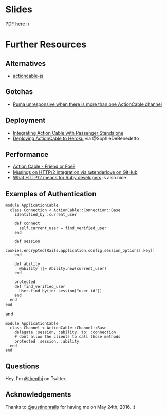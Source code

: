 # Slides

[PDF here :)](slides.pdf)

# Further Resources

## Alternatives

* [actioncable-js](https://github.com/mwalsher/actioncable-js/)

## Gotchas
* [Puma unresponsive when there is more than one ActionCable channel](https://github.com/rails/rails/issues/25117)

## Deployment
* [Integrating Action Cable with Passenger Standalone](https://www.phusionpassenger.com/library/config/standalone/action_cable_integration/)
* [Deploying ActionCable to Heroku](http://www.thegreatcodeadventure.com/deploying-action-cable-to-heroku/) via @SophieDeBenedetto

## Performance 
* [Action Cable - Friend or Foe?](https://www.nateberkopec.com/2015/09/30/action-cable.html)
* [Musings on HTTP/2 integration via @tenderlove on GitHub](https://github.com/tenderlove/the_metal/issues/5)
* [What HTTP/2 means for Ruby developers](https://www.nateberkopec.com/2016/01/07/what-http2-means-for-ruby-developers.html) is also nice

## Examples of Authentication

```
module ApplicationCable
  class Connection < ActionCable::Connection::Base
    identified_by :current_user

    def connect
      self.current_user = find_verified_user
    end

    def session
      cookies.encrypted[Rails.application.config.session_options[:key]]
    end

    def ability
      @ability ||= Ability.new(current_user)
    end

    protected
    def find_verified_user
      User.find_by(id: session["user_id"])
    end
  end
end
```

and

```
module ApplicationCable
  class Channel < ActionCable::Channel::Base
    delegate :session, :ability, to: :connection
    # dont allow the clients to call those methods
    protected :session, :ability
  end
end
```

## Questions 

Hey, I'm [@thenthj](https://twitter.com/thenthj) on Twitter.

## Acknowledgements

Thanks to [@austinonrails](https://twitter.com/austinonrails) for having me on May 24th, 2016. :) 
